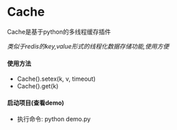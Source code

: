 # Cache
Cache是基于python的多线程缓存插件

*类似于redis的key,value形式的线程化数据存储功能,使用方便*

#### 使用方法


* Cache().setex(k, v, timeout)
* Cache().get(k)



#### 启动项目(查看demo)
* 执行命令: python demo.py
